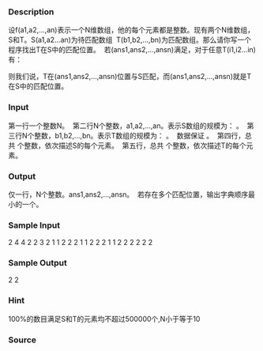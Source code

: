 
### Description
设f(a1,a2,…,an)表示一个N维数组，他的每个元素都是整数。现有两个N维数组，S和T。S(a1,a2…an)为待匹配数组 
T(b1,b2,…,bn)为匹配数组。那么请你写一个程序找出T在S中的匹配位置。 
若(ans1,ans2,…,ansn)满足，对于任意T(i1,i2…in)有： 

则我们说，T在(ans1,ans2,…,ansn)位置与S匹配，而(ans1,ans2,…,ansn)就是T在S中的匹配位置。 


### Input

第一行一个整数N。 
第二行N个整数，a1,a2,…,an。表示S数组的规模为： 。 
第三行N个整数，b1,b2,…,bn。表示T数组的规模为： 。 
数据保证 。 
第四行，总共 个整数，依次描述S的每个元素。 
第五行，总共 个整数，依次描述T的每个元素。 





### Output

仅一行，N个整数。ans1,ans2,…,ansn。 
若存在多个匹配位置，输出字典顺序最小的一个。 



### Sample Input
2
4 4
2 2
3 2 1 1 2 2 2 1 1 2 2 2 1 1 2 2
2 2 2 2
### Sample Output
2 2
### Hint
100%的数目满足S和T的元素均不超过500000个,N小于等于10

### Source
